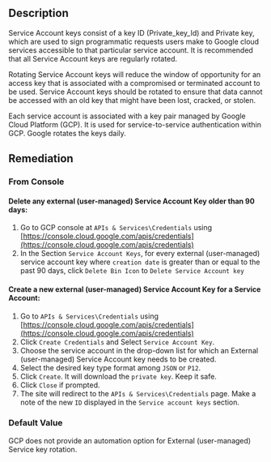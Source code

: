 ## Description

Service Account keys consist of a key ID (Private_key_Id) and Private key, which are used to sign programmatic requests users make to Google cloud services accessible to that particular service account. It is recommended that all Service Account keys are regularly rotated.

Rotating Service Account keys will reduce the window of opportunity for an access key that is associated with a compromised or terminated account to be used. Service Account keys should be rotated to ensure that data cannot be accessed with an old key that might have been lost, cracked, or stolen.

Each service account is associated with a key pair managed by Google Cloud Platform (GCP). It is used for service-to-service authentication within GCP. Google rotates the keys daily.

## Remediation

### From Console

#### Delete any external (user-managed) Service Account Key older than 90 days:

1. Go to GCP console at `APIs & Services\Credentials` using [https://console.cloud.google.com/apis/credentials](https://console.cloud.google.com/apis/credentials)
2.  In the Section `Service Account Keys`, for every external (user-managed) service account key where `creation date` is greater than or equal to the past 90 days, click `Delete Bin Icon` to `Delete Service Account key`

#### Create a new external (user-managed) Service Account Key for a Service Account:

1. Go to `APIs & Services\Credentials` using [https://console.cloud.google.com/apis/credentials](https://console.cloud.google.com/apis/credentials)
2. Click `Create Credentials` and Select `Service Account Key`.
3. Choose the service account in the drop-down list for which an External (user-managed) Service Account key needs to be created.
4. Select the desired key type format among `JSON` or `P12`.
5. Click `Create`. It will download the `private key`. Keep it safe.
6. Click `Close` if prompted.
7. The site will redirect to the `APIs & Services\Credentials` page. Make a note of the new `ID` displayed in the `Service account keys` section.

### Default Value

GCP does not provide an automation option for External (user-managed) Service key rotation.
